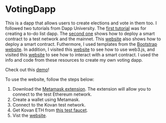 # VotingDapp

This is a dapp that allows users to create elections and vote in them too. I followed two tutorials from Dapp University. The [first tutorial](https://www.youtube.com/watch?v=rzvk2kdjr2I&t=1943s) was for creating a to-do list dapp. The [second one](https://www.youtube.com/watch?v=DqnKNy7br4I) shows how to deploy a smart contract to a test network and the mainnet. This [website](https://medium.com/@ethdapp/deploy-smart-contracts-to-the-ethereum-mainnet-with-truffle-ebf0bf9a9efe) also shows how to deploy a smart contract. Futhermore, I used templates from the [Bootstrap website](https://getbootstrap.com/). In addition, I visited this [website](https://ethereum.org/en/developers/tutorials/set-up-web3js-to-use-ethereum-in-javascript/) to see how to use web3.js, and visited this [website](https://blockchain.oodles.io/dev-blog/interacting-with-ethereum-smart-contracts-through-web3js-library/) to see how to interact with a smart contract. I used the info and code from these resources to create my own voting dapp. 

Check out this [demo](https://youtu.be/pSlrs9o8ZQo)!

To use the website, follow the steps below:

1. Download the [Metamask extension](https://metamask.io/download). The extension will allow you to connect to the test Ethereum network. 
2. Create a wallet using Metamask.
3. Connect to the Kovan test network. 
4. Get Kovan ETH from [this test faucet](https://app.mycrypto.com/). 
5. Vist the [website](https://d2g2pezr5426kk.cloudfront.net/index.html). 
